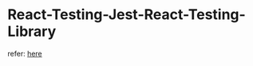 # React-Testing-Jest-React-Testing-Library
refer: [here](https://www.youtube.com/watch?v=ML5egqL3YFE)
